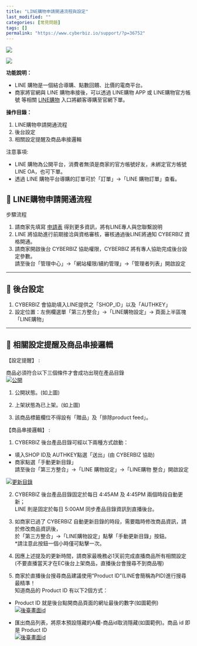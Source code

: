 ```yaml
---
title: "LINE購物申請開通流程與設定"
last_modified: ""
categories: [常見問題]
tags: []
permalink: "https://www.cyberbiz.io/support/?p=36752"
---
```


![](https://www.cyberbiz.io/support/wp-content/uploads/適用站別.png)

[![](https://www.cyberbiz.io/support/wp-content/uploads/台灣站.png)](https://www.cyberbiz.io/support/?page_id=2490)

**功能說明：**  

* LINE 購物是一個結合導購、點數回饋、比價的電商平台。
* 商家將官網與 LINE 購物串接後，可以透過 LINE購物 APP 或 LINE購物官方帳號 等相關 [LINE購物](https://buy.line.me/) 入口將顧客導購至官網下單。

**操作目錄：**

1. LINE購物申請開通流程
2. 後台設定
3. 相關設定提醒及商品串接邏輯

注意事項:  

* LINE 購物為公開平台，消費者無須是商家的官方帳號好友，未綁定官方帳號 LINE OA，也可下單。
* 透過 LINE 購物平台導購的訂單可於「訂單」→「LINE 購物訂單」查看。



## 📌 LINE購物申請開通流程



步驟流程

1. 請商家先填寫 [申請表](https://docs.google.com/forms/d/e/1FAIpQLSf2F5219f8fivQENXvXOjCSZsO78NLYF9gwvkqdqy5wGoI4FQ/viewform) 得到更多資訊，將有LINE專人與您聯繫說明
2. LINE 將協助進行前期接洽與資格審核，審核通過後LINE將通知 CYBERBIZ 資格開通。
3. 請商家開啟後台 CYBERBIZ 協助權限，CYBERBIZ 將有專人協助完成後台設定參數。  
請至後台「管理中心」→「網站權限/續約管理」→「管理者列表」開啟設定



* * *

## 📌 後台設定



1. CYBERBIZ 會協助填入LINE提供之「SHOP_ID」以及「AUTHKEY」
2. 設定位置：左側欄選單「第三方整合」→「LINE購物設定」→ 頁面上半區塊「LINE購物」


* * *

## 📌 相關設定提醒及商品串接邏輯



【設定提醒】 :  

商品必須符合以下三個條件才會成功出現在產品目錄  
[![公開](https://www.cyberbiz.io/support/wp-content/uploads/LINE直播申請開通流程與設定03-1.png)](https://www.cyberbiz.io/support/wp-content/uploads/LINE直播申請開通流程與設定03-1.png)

1. 公開狀態。(如上圖)  

2. 上架狀態為已上架。(如上圖) 
3. 該商品標籤欄位不得設有「贈品」及「排除product feed」。 


【商品串接邏輯】 :  


1. CYBERBIZ 後台產品目錄可經以下兩種方式啟動： 
* 填入SHOP ID及 AUTHKEY點選「送出」(由 CYBERBIZ 協助)
* 商家點選「手動更新目錄」  
請至後台「第三方整合」→「LINE 購物設定」→「LINE購物 整合」開啟設定

[![更新目錄](https://www.cyberbiz.io/support/wp-content/uploads/LINE購物申請開通流程與設定01.png)](https://www.cyberbiz.io/support/wp-content/uploads/LINE購物申請開通流程與設定01.png)

2. CYBERBIZ 後台產品目錄固定於每日 4:45AM 及 4:45PM 兩個時段自動更新；  
LINE 則是固定於每日 5:00AM 同步產品目錄資訊到直播後台。



3. 如商家已過了 CYBERBIZ 自動更新目錄的時段，需要臨時修改商品資訊，請於修改商品資訊後，  
於「第三方整合」→「LINE購物設定」點擊「手動更新目錄」按鈕。  
*請注意此按鈕一個小時僅可點擊一次。


4. 因應上述提及的更新時間，請商家最晚務必1天前完成直播商品所有相關設定(不要直播當天才在EC後台上架商品，直播後台會搜尋不到商品喔) 


5. 商家於直播後台搜尋商品建議使用“Product ID”(LINE會簡稱為PID)進行搜尋最精準！  
知道商品的 Product ID 有以下2個方式：  


* Product ID 就是後台點開商品頁面的網址最後的數字(如圖範例)  
[![後臺畫面id](https://www.cyberbiz.io/support/wp-content/uploads/LINE直播申請開通流程與設定03.png)](https://www.cyberbiz.io/support/wp-content/uploads/LINE直播申請開通流程與設定03.png)



* 匯出商品列表，將原本預設隱藏的A欄-商品id取消隱藏(如圖範例)。商品 id 即是 Product ID  
[![後臺畫面id](https://www.cyberbiz.io/support/wp-content/uploads/LINE直播申請開通流程與設定04.png)](https://www.cyberbiz.io/support/wp-content/uploads/LINE直播申請開通流程與設定04.png)



